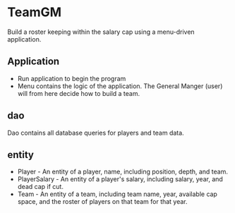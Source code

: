 # TeamGM
Build a roster keeping within the salary cap using a menu-driven application.

Application
-----------
<ul><li>Run application to begin the program</li>

<li>Menu contains the logic of the application. The General Manger (user) will from here decide how to build a team.</li></ul>

dao
----------
Dao contains all database queries for players and team data.

entity
---------
<ul><li>Player - An entity of a player, name, including position, depth, and team.</li>
<li>PlayerSalary - An entity of a player's salary, including salary, year, and dead cap if cut.</li>
<li>Team - An entity of a team, including team name, year, available cap space, and the roster of players on that team for that year.</li>
